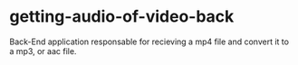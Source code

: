 # getting-audio-of-video-back
Back-End application responsable for recieving a mp4 file and convert it to a mp3, or aac file.

